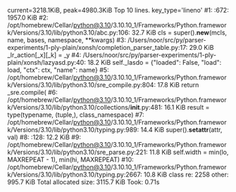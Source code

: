 current=3218.1KiB,  peak=4980.3KiB
Top 10 lines. key_type='lineno'
#1: <frozen importlib._bootstrap_external>:672: 1957.0 KiB
#2: /opt/homebrew/Cellar/python@3.10/3.10.10_1/Frameworks/Python.framework/Versions/3.10/lib/python3.10/abc.py:106: 32.7 KiB
    cls = super().__new__(mcls, name, bases, namespace, **kwargs)
#3: /Users/noor/src/py/parser-experiments/1-ply-plain/xonsh/completion_parser_table.py:17: 29.0 KiB
    _lr_action[_x][_k] = _y
#4: /Users/noor/src/py/parser-experiments/1-ply-plain/xonsh/lazyasd.py:40: 18.2 KiB
    self._lasdo = {"loaded": False, "load": load, "ctx": ctx, "name": name}
#5: /opt/homebrew/Cellar/python@3.10/3.10.10_1/Frameworks/Python.framework/Versions/3.10/lib/python3.10/sre_compile.py:804: 17.8 KiB
    return _sre.compile(
#6: /opt/homebrew/Cellar/python@3.10/3.10.10_1/Frameworks/Python.framework/Versions/3.10/lib/python3.10/collections/__init__.py:481: 16.1 KiB
    result = type(typename, (tuple,), class_namespace)
#7: /opt/homebrew/Cellar/python@3.10/3.10.10_1/Frameworks/Python.framework/Versions/3.10/lib/python3.10/typing.py:989: 14.4 KiB
    super().__setattr__(attr, val)
#8: <frozen importlib._bootstrap_external>:128: 12.2 KiB
#9: /opt/homebrew/Cellar/python@3.10/3.10.10_1/Frameworks/Python.framework/Versions/3.10/lib/python3.10/sre_parse.py:221: 11.8 KiB
    self.width = min(lo, MAXREPEAT - 1), min(hi, MAXREPEAT)
#10: /opt/homebrew/Cellar/python@3.10/3.10.10_1/Frameworks/Python.framework/Versions/3.10/lib/python3.10/typing.py:2667: 10.8 KiB
    class re:
2258 other: 995.7 KiB
Total allocated size: 3115.7 KiB
Took:  0.71s
